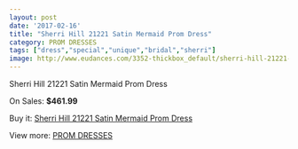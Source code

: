 ```yaml
---
layout: post
date: '2017-02-16'
title: "Sherri Hill 21221 Satin Mermaid Prom Dress"
category: PROM DRESSES
tags: ["dress","special","unique","bridal","sherri"]
image: http://www.eudances.com/3352-thickbox_default/sherri-hill-21221-satin-mermaid-prom-dress.jpg
---
```

Sherri Hill 21221 Satin Mermaid Prom Dress

On Sales: **$461.99**
<a href="https://www.eudances.com/en/prom-dresses/1141-sherri-hill-21221-satin-mermaid-prom-dress.html"><amp-img layout="responsive" width="600" height="600" src="//www.eudances.com/3352-thickbox_default/sherri-hill-21221-satin-mermaid-prom-dress.jpg" alt="Sherri Hill 21221 Satin Mermaid Prom Dress 0" /></a>
<a href="https://www.eudances.com/en/prom-dresses/1141-sherri-hill-21221-satin-mermaid-prom-dress.html"><amp-img layout="responsive" width="600" height="600" src="//www.eudances.com/3356-thickbox_default/sherri-hill-21221-satin-mermaid-prom-dress.jpg" alt="Sherri Hill 21221 Satin Mermaid Prom Dress 1" /></a>
<a href="https://www.eudances.com/en/prom-dresses/1141-sherri-hill-21221-satin-mermaid-prom-dress.html"><amp-img layout="responsive" width="600" height="600" src="//www.eudances.com/3355-thickbox_default/sherri-hill-21221-satin-mermaid-prom-dress.jpg" alt="Sherri Hill 21221 Satin Mermaid Prom Dress 2" /></a>
<a href="https://www.eudances.com/en/prom-dresses/1141-sherri-hill-21221-satin-mermaid-prom-dress.html"><amp-img layout="responsive" width="600" height="600" src="//www.eudances.com/3354-thickbox_default/sherri-hill-21221-satin-mermaid-prom-dress.jpg" alt="Sherri Hill 21221 Satin Mermaid Prom Dress 3" /></a>
<a href="https://www.eudances.com/en/prom-dresses/1141-sherri-hill-21221-satin-mermaid-prom-dress.html"><amp-img layout="responsive" width="600" height="600" src="//www.eudances.com/3353-thickbox_default/sherri-hill-21221-satin-mermaid-prom-dress.jpg" alt="Sherri Hill 21221 Satin Mermaid Prom Dress 4" /></a>

Buy it: [Sherri Hill 21221 Satin Mermaid Prom Dress](https://www.eudances.com/en/prom-dresses/1141-sherri-hill-21221-satin-mermaid-prom-dress.html "Sherri Hill 21221 Satin Mermaid Prom Dress")

View more: [PROM DRESSES](https://www.eudances.com/en/13-prom-dresses "PROM DRESSES")